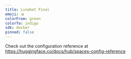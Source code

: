 ```yaml
---
title: Linebot Final
emoji: 📊
colorFrom: green
colorTo: indigo
sdk: docker
pinned: false
---
```


Check out the configuration reference at https://huggingface.co/docs/hub/spaces-config-reference
